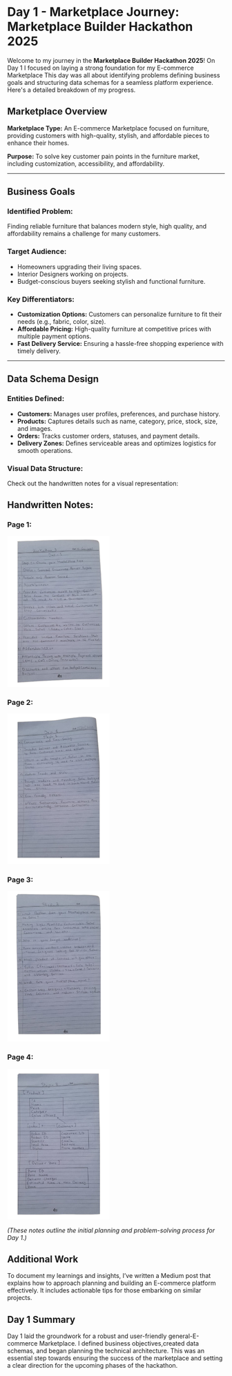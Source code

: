 
#  Day 1 - Marketplace Journey: Marketplace Builder Hackathon 2025

Welcome to my journey in the **Marketplace Builder Hackathon 2025**! On Day 1 I focused on laying a strong foundation for my E-commerce Marketplace This day was all about identifying problems defining business goals and structuring data schemas for a seamless platform experience. Here's a detailed breakdown of my progress.



##  Marketplace Overview

**Marketplace Type:**
An E-commerce Marketplace focused on furniture, providing customers with high-quality, stylish, and affordable pieces to enhance their homes.

**Purpose:**
To solve key customer pain points in the furniture market, including customization, accessibility, and affordability.

---

##  Business Goals

### **Identified Problem:**
Finding reliable furniture that balances modern style, high quality, and affordability remains a challenge for many customers.

### **Target Audience:**
- Homeowners upgrading their living spaces.
- Interior Designers working on projects.
- Budget-conscious buyers seeking stylish and functional furniture.

### **Key Differentiators:**
- **Customization Options:** Customers can personalize furniture to fit their needs (e.g., fabric, color, size).
- **Affordable Pricing:** High-quality furniture at competitive prices with multiple payment options.
- **Fast Delivery Service:** Ensuring a hassle-free shopping experience with timely delivery.

---

##  Data Schema Design

### **Entities Defined:**
- **Customers:** Manages user profiles, preferences, and purchase history.
- **Products:** Captures details such as name, category, price, stock, size, and images.
- **Orders:** Tracks customer orders, statuses, and payment details.
- **Delivery Zones:** Defines serviceable areas and optimizes logistics for smooth operations.

### **Visual Data Structure:**
Check out the handwritten notes for a visual representation:

## Handwritten Notes:
### **Page 1:**
![Page 1](https://github.com/MahnoorAbdulnaeem/Marketplace-Hackathon-2025/blob/main/day-1/1.jpg)

### **Page 2:**
![Page 2](https://github.com/MahnoorAbdulnaeem/Marketplace-Hackathon-2025/blob/main/day-1/2.jpg)

### **Page 3:**
![Page 3](https://github.com/MahnoorAbdulnaeem/Marketplace-Hackathon-2025/blob/main/day-1/3.jpg)

### **Page 4:**
![Page 4](https://github.com/MahnoorAbdulnaeem/Marketplace-Hackathon-2025/blob/main/day-1/4.jpg)

*(These notes outline the initial planning and problem-solving process for Day 1.)*



##  Additional Work

To document my learnings and insights, I’ve written a Medium post that explains how to approach planning and building an E-commerce platform effectively. It includes actionable tips for those embarking on similar projects.





##  Day 1 Summary

Day 1 laid the groundwork for a robust and user-friendly general-E-commerce Marketplace. I defined business objectives,created data schemas, and began planning the technical architecture. This was an essential step towards ensuring the success of the marketplace and setting a clear direction for the upcoming phases of the hackathon.

